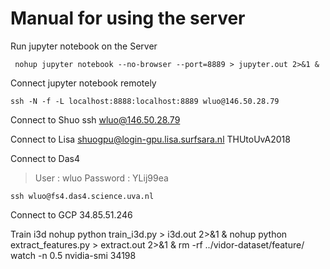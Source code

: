 
# Manual for using the server

Run jupyter notebook on the Server
```
 nohup jupyter notebook --no-browser --port=8889 > jupyter.out 2>&1 &   
```

Connect jupyter notebook remotely 
```
ssh -N -f -L localhost:8888:localhost:8889 wluo@146.50.28.79
```
Connect to Shuo
ssh wluo@146.50.28.79

Connect to Lisa
shuogpu@login-gpu.lisa.surfsara.nl
THUtoUvA2018

Connect to Das4
> User     : wluo
> Password : YLij99ea
```
ssh wluo@fs4.das4.science.uva.nl
```

Connect to GCP 
34.85.51.246 

Train i3d
nohup python train_i3d.py > i3d.out 2>&1 & 
nohup python extract_features.py > extract.out 2>&1 & 
rm -rf ../vidor-dataset/feature/
watch -n 0.5 nvidia-smi
34198